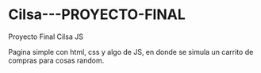 # Cilsa---PROYECTO-FINAL
Proyecto Final Cilsa JS

Pagina simple con html, css y algo de JS, en donde se simula un carrito de compras para cosas random.
